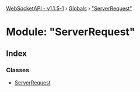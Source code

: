 [WebSocketAPI - v1.1.5-1](../README.md) › [Globals](../globals.md) › ["ServerRequest"](_serverrequest_.md)

# Module: "ServerRequest"

## Index

### Classes

* [ServerRequest](../classes/_serverrequest_.serverrequest.md)
